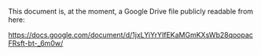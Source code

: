 <!-- This file tries to clarify what the application does -->

This document is, at the moment, a Google Drive file publicly readable from here:

https://docs.google.com/document/d/1jxLYiYrYIfEKaMGmKXsWb28qoopacFRsft-bt-_6m0w/